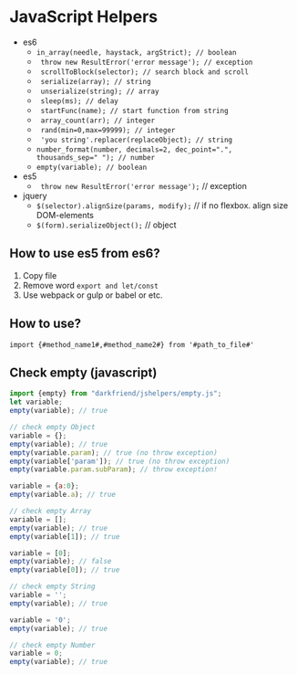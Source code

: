 # JavaScript Helpers

* es6
    * ` in_array(needle, haystack, argStrict); // boolean `
    * ` throw new ResultError('error message'); // exception`
    * ` scrollToBlock(selector); // search block and scroll`
    * ` serialize(array); // string`
    * ` unserialize(string); // array`
    * ` sleep(ms); // delay`
    * ` startFunc(name); // start function from string`
    * ` array_count(arr); // integer`
    * ` rand(min=0,max=99999); // integer`
    * ` 'you string'.replacer(replaceObject); // string`
    * ` number_format(number, decimals=2, dec_point=".", thousands_sep=" "); // number `
    * ` empty(variable); // boolean `
* es5
    * ` throw new ResultError('error message');`  // exception
* jquery
    * ``` $(selector).alignSize(params, modify); ``` // if no flexbox. align size DOM-elements
    * `` $(form).serializeObject(); `` // object

## How to use es5 from es6?

1. Copy file
1. Remove word ```export and let/const```
1. Use webpack or gulp or babel or etc.

## How to use?

``import {#method_name1#,#method_name2#} from '#path_to_file#' ``

## Check empty (javascript)

```javascript
import {empty} from "darkfriend/jshelpers/empty.js";
let variable;
empty(variable); // true

// check empty Object
variable = {};
empty(variable); // true
empty(variable.param); // true (no throw exception)
empty(variable['param']); // true (no throw exception)
empty(variable.param.subParam); // throw exception!

variable = {a:0};
empty(variable.a); // true

// check empty Array
variable = [];
empty(variable); // true
empty(variable[1]); // true

variable = [0];
empty(variable); // false
empty(variable[0]); // true

// check empty String
variable = '';
empty(variable); // true

variable = '0';
empty(variable); // true

// check empty Number
variable = 0;
empty(variable); // true
```